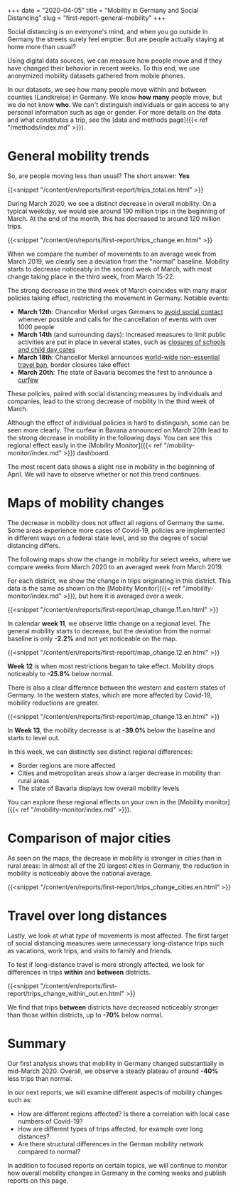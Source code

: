 +++
date = "2020-04-05"
title = "Mobility in Germany and Social Distancing"
slug = "first-report-general-mobility"
+++

Social distancing is on everyone's mind, and when you go outside in Germany the streets surely feel emptier. But are people actually staying at home more than usual?

Using digital data sources, we can measure how people move and if they have changed their behavior in recent weeks. To this end, we use anonymized mobility datasets gathered from mobile phones.

In our datasets, we see how many people move within and between counties (Landkreise) in Germany. We know **how many** people move, but we do not know **who**. We can't distinguish individuals or gain access to any personal information such as age or gender. For more details on the data and what constitutes a trip, see the [data and methods page]({{< ref "/methods/index.md" >}}).

# General mobility trends

So, are people moving less than usual? The short answer: **Yes**

{{<snippet "/content/en/reports/first-report/trips_total.en.html" >}}

During March 2020, we see a distinct decrease in overall mobility. On a typical weekday, we would see around 190 million trips in the beginning of March. At the end of the month, this has decreased to around 120 million trips.

{{<snippet "/content/en/reports/first-report/trips_change.en.html" >}}

When we compare the number of movements to an average week from March 2019, we clearly see a deviation from the "normal" baseline. Mobility starts to decrease noticeably in the second week of March, with most change taking place in the third week, from March 15-22.

The strong decrease in the third week of March coincides with many major policies taking effect, restricting the movement in Germany. Notable events:

- **March 12th**: Chancellor Merkel urges Germans to [avoid social contact](https://www.bundesregierung.de/breg-de/themen/coronavirus/mpk-1730444) whenever possible and calls for the cancellation of events with over 1000 people
- **March 14th** (and surrounding days): Increased measures to limit public activities are put in place in several states, such as [closures of schools and child day cares](https://www.tagesschau.de/inland/corona-schulschliessungen-101.html)
- **March 18th**: Chancellor Merkel announces [world-wide non-essential travel ban](https://www.bundesregierung.de/breg-de/themen/coronavirus/ansprache-der-kanzlerin-1732108), border closures take effect
- **March 20th**: The state of Bavaria becomes the first to announce a [curfew](https://www.nordkurier.de/politik-und-wirtschaft/bayern-verhaengt-ausgangssperre-2038792303.html)

These policies, paired with social distancing measures by individuals and companies, lead to the strong decrease of mobility in the third week of March.

Although the effect of individual policies is hard to distinguish, some can be seen more clearly. The curfew in Bavaria announced on March 20th lead to the strong decrease in mobility in the following days. You can see this regional effect easily in the [Mobility Monitor]({{< ref "/mobility-monitor/index.md" >}}) dashboard.

The most recent data shows a slight rise in mobility in the beginning of April. We will have to observe whether or not this trend continues.

# Maps of mobility changes

The decrease in mobility does not affect all regions of Germany the same. Some areas experience more cases of Covid-19, policies are implemented in different ways on a federal state level, and so the degree of social distancing differs.

The following maps show the change in mobility for select weeks, where we compare weeks from March 2020 to an averaged week from March 2019.

For each district, we show the change in trips originating in this district. This data is the same as shown on the [Mobility Monitor]({{< ref "/mobility-monitor/index.md" >}}), but here it is averaged over a week.

{{<snippet "/content/en/reports/first-report/map_change.11.en.html" >}}

In calendar **week 11**, we observe little change on a regional level. The general mobility starts to decrease, but the deviation from the normal baseline is only **-2.2%** and not yet noticeable on the map.

{{<snippet "/content/en/reports/first-report/map_change.12.en.html" >}}

**Week 12** is when most restrictions began to take effect. Mobility drops noticeably to **-25.8%** below normal.

There is also a clear difference between the western and eastern states of Germany. In the western states, which are more affected by Covid-19, mobility reductions are greater.

{{<snippet "/content/en/reports/first-report/map_change.13.en.html" >}}

In **Week 13**, the mobility decrease is at **-39.0%** below the baseline and starts to level out.

In this week, we can distinctly see distinct regional differences:

- Border regions are more affected
- Cities and metropolitan areas show a larger decrease in mobility than rural areas
- The state of Bavaria displays low overall mobility levels

You can explore these regional effects on your own in the [Mobility monitor]({{< ref "/mobility-monitor/index.md" >}}).

# Comparison of major cities

As seen on the maps, the decrease in mobility is stronger in cities than in rural areas: In almost all of the 20 largest cities in Germany, the reduction in mobility is noticeably above the national average.

{{<snippet "/content/en/reports/first-report/trips_change_cities.en.html" >}}

# Travel over long distances

Lastly, we look at what _type_ of movements is most affected. The first target of social distancing measures were unnecessary long-distance trips such as vacations, work trips, and visits to family and friends.

To test if long-distance travel is more strongly affected, we look for differences in trips **within** and **between** districts.

{{<snippet "/content/en/reports/first-report/trips_change_within_out.en.html" >}}

We find that trips **between** districts have decreased noticeably stronger than those within districts, up to **-70%** below normal.

# Summary

Our first analysis shows that mobility in Germany changed substantially in mid-March 2020. Overall, we observe a steady plateau of around **-40%** less trips than normal.

In our next reports, we will examine different aspects of mobility changes such as:

- How are different regions affected? Is there a correlation with local case numbers of Covid-19?
- How are different types of trips affected, for example over long distances?
- Are there structural differences in the German mobility network compared to normal?

In addition to focused reports on certain topics, we will continue to monitor how overall mobility changes in Germany in the coming weeks and publish reports on this page.
